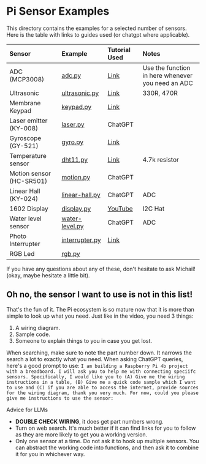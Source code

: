 # Pi Sensor Examples
This directory contains the examples for a selected number of sensors.
Here is the table with links to guides used (or chatgpt where applicable).

| Sensor                   | Example                  | Tutorial Used                                                                                       | Notes                                             |
|:-------------------------|:-------------------------|:----------------------------------------------------------------------------------------------------|:--------------------------------------------------|
| ADC (MCP3008)            | [adc.py](./adc.py)         | [Link](https://learn.adafruit.com/raspberry-pi-analog-to-digital-converters/mcp3008)                | Use the function in here whenever you need an ADC |
| Ultrasonic               | [ultrasonic.py](./ultrasonic.py)  | [Link](https://projects.raspberrypi.org/en/projects/physical-computing/12)                          | 330R, 470R                                        |
| Membrane Keypad          | [keypad.py](./keypad.py)      | [Link](https://www.digikey.co.uk/en/maker/tutorials/2021/how-to-connect-a-keypad-to-a-raspberry-pi) |                                                   |
| Laser emitter (KY-008)   | [laser.py](./laser.py)       | ChatGPT                                                                                             |                                                   |
| Gyroscope (GY-521)       | [gyro.py](./gyro.py)        | [Link](https://www.instructables.com/How-to-Use-the-MPU6050-With-the-Raspberry-Pi-4/)               |                                                   |
| Temperature sensor       | [dht11.py](./dht11.py)       | [Link](https://randomnerdtutorials.com/raspberry-pi-dht11-dht22-python/)                            | 4.7k resistor                                     |
| Motion sensor (HC-SR501) | [motion.py](./motion.py)      | ChatGPT                                                                                             |                                                   |
| Linear Hall (KY-024)     | [linear-hall.py](./linear-hall.py) | ChatGPT                                                                                             | ADC                                               |
| 1602 Display             | [display.py](./display.py)     | [YouTube](https://www.youtube.com/watch?v=DHbLBTRpTWM&t=1s)                                         | I2C Hat                                           |
| Water level sensor       | [water-level.py](./water-level.py) | ChatGPT                                                                                             | ADC                                               |
| Photo Interrupter        | [interrupter.py](./interrupter.py) | [Link](https://docs.sunfounder.com/projects/sensorkit-v2-pi/en/latest/lesson_12.html)               |                                                   |
| RGB Led                  | [rgb.py](./rgb.py)         |                                                                                                     |                                                   |


If you have any questions about any of these, don't hesitate to ask Michail! (okay, maybe hesitate a little bit).

## Oh no, the sensor I want to use is not in this list!

That's the fun of it.
The Pi ecosystem is so mature now that it is more than simple to look up what you need.
Just like in the video, you need 3 things:
1. A wiring diagram.
2. Sample code.
3. Someone to explain things to you in case you get lost.

When searching, make sure to note the part number down. It narrows the search a lot to exactly what you need.
When asking ChatGPT queries, here's a good prompt to use:
`I am building a Raspberry Pi 4b project with a breadboard. I will ask you to help me with connecting speciifc sensors. Specifically, I would like you to (A) Give me the wiring instructions in a table, (B) Give me a quick code sample which I want to use and (C) if you are able to access the internet, provide sources for the wiring diagram, thank you very much. For now, could you please give me instructions to use the sensor:`

Advice for LLMs
- **DOUBLE CHECK WIRING**, it does get part numbers wrong.
- Turn on web search. It's much better if it can find links for you to follow as they are more likely to get you a working version.
- Only one sensor at a time. Do not ask it to hook up multiple sensors. You can abstract the working code into functions, and then ask it to combine it for you in whichever way.
